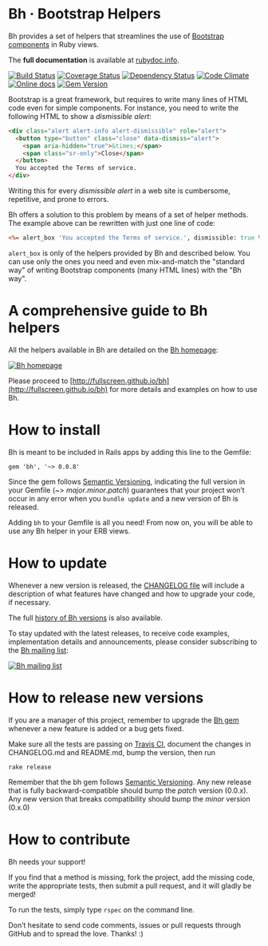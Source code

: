 Bh · Bootstrap Helpers
======================

Bh provides a set of helpers that streamlines the use of
[Bootstrap components](http://getbootstrap.com/components) in Ruby views.

The **full documentation** is available at [rubydoc.info](http://rubydoc.info/github/Fullscreen/bh/master/frames).

[![Build Status](http://img.shields.io/travis/Fullscreen/bh/master.svg)](https://travis-ci.org/Fullscreen/bh)
[![Coverage Status](http://img.shields.io/coveralls/Fullscreen/bh/master.svg)](https://coveralls.io/r/Fullscreen/bh)
[![Dependency Status](http://img.shields.io/gemnasium/Fullscreen/bh.svg)](https://gemnasium.com/Fullscreen/bh)
[![Code Climate](http://img.shields.io/codeclimate/github/Fullscreen/bh.svg)](https://codeclimate.com/github/Fullscreen/bh)
[![Online docs](http://img.shields.io/badge/docs-✓-green.svg)](http://rubydoc.info/github/Fullscreen/bh/master/frames)
[![Gem Version](http://img.shields.io/gem/v/bh.svg)](http://rubygems.org/gems/bh)

Bootstrap is a great framework, but requires to write many lines of HTML code
even for simple components.
For instance, you need to write the following HTML to show a _dismissible alert_:

```html
<div class="alert alert-info alert-dismissible" role="alert">
  <button type="button" class="close" data-dismiss="alert">
    <span aria-hidden="true">&times;</span>
    <span class="sr-only">Close</span>
  </button>
  You accepted the Terms of service.
</div>
```

Writing this for every _dismissible alert_ in a web site is cumbersome,
repetitive, and prone to errors.

Bh offers a solution to this problem by means of a set of helper methods.
The example above can be rewritten with just one line of code:

```rhtml
<%= alert_box 'You accepted the Terms of service.', dismissible: true %>
```

`alert_box` is only of the helpers provided by Bh and described below.
You can use only the ones you need and even mix-and-match the "standard way"
of writing Bootstrap components (many HTML lines) with the "Bh way".

A comprehensive guide to Bh helpers
===================================

All the helpers available in Bh are detailed on the [Bh homepage](http://fullscreen.github.io/bh):

[![Bh homepage](https://cloud.githubusercontent.com/assets/7408595/4195282/5e823a9c-37bc-11e4-865d-bbc04aab38ec.png)](http://fullscreen.github.io/bh)

Please proceed to [http://fullscreen.github.io/bh](http://fullscreen.github.io/bh) for more details and examples on how to use Bh.


How to install
==============

Bh is meant to be included in Rails apps by adding this line to the Gemfile:

    gem 'bh', '~> 0.0.8'

Since the gem follows [Semantic Versioning](http://semver.org),
indicating the full version in your Gemfile (~> *major*.*minor*.*patch*)
guarantees that your project won’t occur in any error when you `bundle update`
and a new version of Bh is released.

Adding `bh` to your Gemfile is all you need!
From now on, you will be able to use any Bh helper in your ERB views.

How to update
=============

Whenever a new version is released, the [CHANGELOG file](https://github.com/claudiob/bh/blob/master/CHANGELOG.md)
will include a description of what features have changed and how to upgrade
your code, if necessary.

The full [history of Bh versions](https://gemnasium.com/gems/bh/versions) is also available.

To stay updated with the latest releases, to receive code examples,
implementation details and announcements, please consider subscribing to the
[Bh mailing list](http://eepurl.com/2Hwfb):

[![Bh mailing list](https://cloud.githubusercontent.com/assets/7408595/4204475/b8f1d8fe-3837-11e4-8e2f-79b017f583e1.png)](http://eepurl.com/2Hwfb)

How to release new versions
===========================

If you are a manager of this project, remember to upgrade the [Bh gem](http://rubygems.org/gems/bh)
whenever a new feature is added or a bug gets fixed.

Make sure all the tests are passing on [Travis CI](https://travis-ci.org/Fullscreen/bh),
document the changes in CHANGELOG.md and README.md, bump the version, then run

    rake release

Remember that the bh gem follows [Semantic Versioning](http://semver.org).
Any new release that is fully backward-compatible should bump the *patch* version (0.0.x).
Any new version that breaks compatibility should bump the *minor* version (0.x.0)

How to contribute
=================

Bh needs your support!

If you find that a method is missing, fork the project, add the missing code,
write the appropriate tests, then submit a pull request, and it will gladly
be merged!

To run the tests, simply type `rspec` on the command line.

Don’t hesitate to send code comments, issues or pull requests through GitHub
and to spread the love. Thanks! :)
